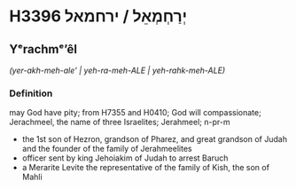 # H3396 יְרַחְמְאֵל / ירחמאל

## Yᵉrachmᵉʼêl

_(yer-akh-meh-ale' | yeh-ra-meh-ALE | yeh-rahk-meh-ALE)_

### Definition

may God have pity; from H7355 and H0410; God will compassionate; Jerachmeel, the name of three Israelites; Jerahmeel; n-pr-m

- the 1st son of Hezron, grandson of Pharez, and great grandson of Judah and the founder of the family of Jerahmeelites
- officer sent by king Jehoiakim of Judah to arrest Baruch
- a Merarite Levite the representative of the family of Kish, the son of Mahli
